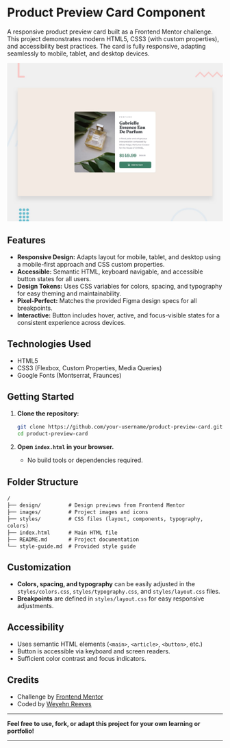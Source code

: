 # Product Preview Card Component

A responsive product preview card built as a Frontend Mentor challenge. This project demonstrates modern HTML5, CSS3 (with custom properties), and accessibility best practices. The card is fully responsive, adapting seamlessly to mobile, tablet, and desktop devices.

![Product Preview Card Screenshot](./design/desktop-preview.jpg)

## Features

- **Responsive Design:** Adapts layout for mobile, tablet, and desktop using a mobile-first approach and CSS custom properties.
- **Accessible:** Semantic HTML, keyboard navigable, and accessible button states for all users.
- **Design Tokens:** Uses CSS variables for colors, spacing, and typography for easy theming and maintainability.
- **Pixel-Perfect:** Matches the provided Figma design specs for all breakpoints.
- **Interactive:** Button includes hover, active, and focus-visible states for a consistent experience across devices.

## Technologies Used

- HTML5
- CSS3 (Flexbox, Custom Properties, Media Queries)
- Google Fonts (Montserrat, Fraunces)

## Getting Started

1. **Clone the repository:**
   ```bash
   git clone https://github.com/your-username/product-preview-card.git
   cd product-preview-card
   ```

2. **Open `index.html` in your browser.**
   - No build tools or dependencies required.

## Folder Structure

```
/
├── design/         # Design previews from Frontend Mentor
├── images/         # Project images and icons
├── styles/         # CSS files (layout, components, typography, colors)
├── index.html      # Main HTML file
├── README.md       # Project documentation
└── style-guide.md  # Provided style guide
```

## Customization

- **Colors, spacing, and typography** can be easily adjusted in the `styles/colors.css`, `styles/typography.css`, and `styles/layout.css` files.
- **Breakpoints** are defined in `styles/layout.css` for easy responsive adjustments.

## Accessibility

- Uses semantic HTML elements (`<main>`, `<article>`, `<button>`, etc.)
- Button is accessible via keyboard and screen readers.
- Sufficient color contrast and focus indicators.

## Credits

- Challenge by [Frontend Mentor](https://www.frontendmentor.io?ref=challenge)
- Coded by [Weyehn Reeves](#)

---

**Feel free to use, fork, or adapt this project for your own learning or portfolio!**

---

